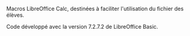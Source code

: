 Macros LibreOffice Calc, destinées à faciliter l'utilisation du fichier des élèves.

Code développé avec la version 7.2.7.2 de LibreOffice Basic.
